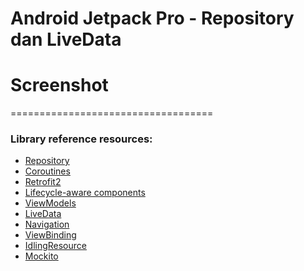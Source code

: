 Android Jetpack Pro - Repository dan LiveData 
===================================

# Screenshot
<p align="center">
  
</p>

===================================
### Library reference resources:

- [Repository](https://developer.android.com/jetpack/guide)
- [Coroutines](https://kotlinlang.org/docs/reference/coroutines-overview.html)
- [Retrofit2](https://github.com/square/retrofit)
- [Lifecycle-aware components](https://developer.android.com/topic/libraries/architecture/lifecycle)
- [ViewModels](https://developer.android.com/topic/libraries/architecture/viewmodel)
- [LiveData](https://developer.android.com/topic/libraries/architecture/livedata)
- [Navigation](https://developer.android.com/topic/libraries/architecture/navigation/)
- [ViewBinding](https://developer.android.com/topic/libraries/view-binding)
- [IdlingResource](https://developer.android.com/training/testing/espresso/idling-resource)
- [Mockito](https://github.com/mockito/mockito)

